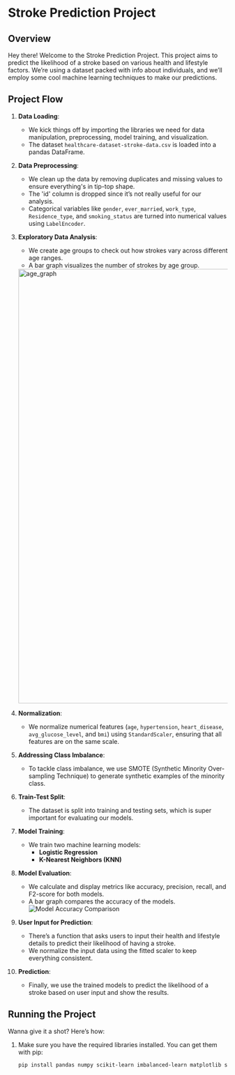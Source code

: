 # Stroke Prediction Project

## Overview

Hey there! Welcome to the Stroke Prediction Project. This project aims to predict the likelihood of a stroke based on various health and lifestyle factors. We’re using a dataset packed with info about individuals, and we’ll employ some cool machine learning techniques to make our predictions.

## Project Flow

1. **Data Loading**:
   - We kick things off by importing the libraries we need for data manipulation, preprocessing, model training, and visualization.
   - The dataset `healthcare-dataset-stroke-data.csv` is loaded into a pandas DataFrame.

2. **Data Preprocessing**:
   - We clean up the data by removing duplicates and missing values to ensure everything's in tip-top shape.
   - The 'id' column is dropped since it’s not really useful for our analysis.
   - Categorical variables like `gender`, `ever_married`, `work_type`, `Residence_type`, and `smoking_status` are turned into numerical values using `LabelEncoder`.

3. **Exploratory Data Analysis**:
   - We create age groups to check out how strokes vary across different age ranges.
   - A bar graph visualizes the number of strokes by age group.  
   <img width="997" alt="age_graph" src="https://github.com/user-attachments/assets/680d1914-9ef1-4c6c-b275-44bb1df19514">

4. **Normalization**:
   - We normalize numerical features (`age`, `hypertension`, `heart_disease`, `avg_glucose_level`, and `bmi`) using `StandardScaler`, ensuring that all features are on the same scale.

5. **Addressing Class Imbalance**:
   - To tackle class imbalance, we use SMOTE (Synthetic Minority Over-sampling Technique) to generate synthetic examples of the minority class.

6. **Train-Test Split**:
   - The dataset is split into training and testing sets, which is super important for evaluating our models.

7. **Model Training**:
   - We train two machine learning models:
     - **Logistic Regression**
     - **K-Nearest Neighbors (KNN)**

8. **Model Evaluation**:
   - We calculate and display metrics like accuracy, precision, recall, and F2-score for both models.
   - A bar graph compares the accuracy of the models.  
   ![Model Accuracy Comparison](path/to/your/model_accuracy_graph.png)

9. **User Input for Prediction**:
   - There’s a function that asks users to input their health and lifestyle details to predict their likelihood of having a stroke.
   - We normalize the input data using the fitted scaler to keep everything consistent.

10. **Prediction**:
    - Finally, we use the trained models to predict the likelihood of a stroke based on user input and show the results.

## Running the Project

Wanna give it a shot? Here’s how:

1. Make sure you have the required libraries installed. You can get them with pip:

   ```bash
   pip install pandas numpy scikit-learn imbalanced-learn matplotlib seaborn
